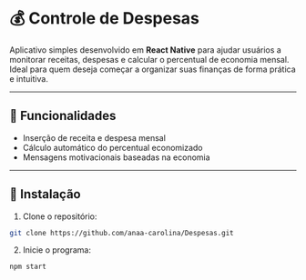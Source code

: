 # 💰 Controle de Despesas

Aplicativo simples desenvolvido em **React Native** para ajudar usuários a monitorar receitas, despesas e calcular o percentual de economia mensal. Ideal para quem deseja começar a organizar suas finanças de forma prática e intuitiva.

---

## 📱 Funcionalidades

- Inserção de receita e despesa mensal  
- Cálculo automático do percentual economizado  
- Mensagens motivacionais baseadas na economia 

---

## 🚀 Instalação

1. Clone o repositório:

```bash
git clone https://github.com/anaa-carolina/Despesas.git
```
2. Inicie o programa:

```bash
npm start
```
